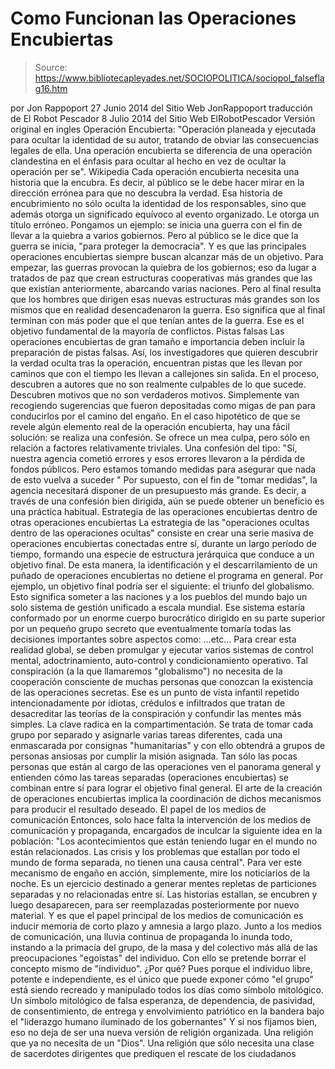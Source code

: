 # Como Funcionan las Operaciones Encubiertas

> Source: https://www.bibliotecapleyades.net/SOCIOPOLITICA/sociopol_falseflag16.htm

por Jon Rappoport
27 Junio 2014
del Sitio Web
JonRappoport
traducción de El Robot Pescador
8 Julio 2014
del Sitio Web
ElRobotPescador
Versión original en ingles
Operación Encubierta:
"Operación planeada y
ejecutada para ocultar la identidad de su autor,
tratando de obviar las consecuencias legales de ella.
Una operación encubierta se
diferencia de una operación clandestina en el énfasis
para ocultar al hecho en vez de ocultar la operación per
se".
Wikipedia
Cada operación encubierta necesita una historia
que la encubra. Es decir, al público se le debe hacer mirar en la dirección
errónea para que no descubra la verdad.
Esa historia de encubrimiento no sólo oculta la identidad de los
responsables, sino que además otorga un significado equívoco al evento
organizado. Le otorga un título erróneo.
Pongamos un ejemplo:
se inicia una guerra con el fin de llevar a
la quiebra a varios gobiernos. Pero al público se le dice que la guerra
se inicia, "para proteger la democracia".
Y es que
las principales operaciones encubiertas
siempre buscan alcanzar más de un objetivo.
Para empezar,
las guerras provocan la quiebra de los gobiernos; eso da lugar
a tratados de paz que crean estructuras cooperativas más grandes que las que
existían anteriormente, abarcando varias naciones. Pero al final resulta que
los hombres que dirigen esas nuevas estructuras más grandes son los
mismos que en realidad desencadenaron la guerra.
Eso significa que al final terminan con más poder que el que tenían antes de
la guerra.
Ese es el objetivo fundamental de la mayoría de
conflictos.
Pistas falsas
Las operaciones encubiertas de gran tamaño e importancia deben incluir la
preparación de pistas falsas.
Así, los investigadores que quieren descubrir la
verdad oculta tras la operación, encuentran pistas que les llevan por
caminos que con el tiempo les llevan a callejones sin salida.
En el proceso, descubren a autores que no son realmente culpables de lo que
sucede. Descubren motivos que no son verdaderos motivos. Simplemente van
recogiendo sugerencias que fueron depositadas como migas de pan para
conducirlos por el camino del engaño.
En el caso hipotético de que se revele algún elemento real de la operación
encubierta, hay una fácil solución: se realiza una confesión. Se ofrece un
mea culpa, pero sólo en relación a factores relativamente triviales.
Una confesión del tipo:
"Sí, nuestra agencia cometió errores y esos
errores llevaron a la pérdida de fondos públicos. Pero estamos tomando
medidas para asegurar que nada de esto vuelva a suceder
"
Por supuesto, con el fin de "tomar medidas", la agencia necesitará disponer
de un presupuesto más grande.
Es decir, a través de una confesión bien dirigida, aún se puede obtener un
beneficio
es una práctica habitual.
Estrategia de las
operaciones encubiertas dentro de otras operaciones encubiertas
La estrategia de las "operaciones ocultas dentro de las operaciones ocultas"
consiste en crear una serie masiva de operaciones encubiertas conectadas
entre sí, durante un largo período de tiempo, formando una especie de
estructura jerárquica que conduce a un objetivo final.
De esta manera, la identificación y el descarrilamiento de un puñado de
operaciones encubiertas no detiene el programa en general.
Por ejemplo, un objetivo final podría ser el siguiente:
el triunfo
del globalismo.
Esto significa someter a las naciones y a los
pueblos del mundo bajo
un solo sistema de gestión unificado a escala mundial.
Ese sistema estaría conformado por un enorme cuerpo burocrático dirigido en
su parte superior por un pequeño grupo secreto que eventualmente
tomaría todas las decisiones importantes sobre aspectos como:
...etc...
Para crear esta realidad global, se deben promulgar y ejecutar varios
sistemas de control mental, adoctrinamiento, auto-control y condicionamiento
operativo.
Tal conspiración (a la que llamaremos "globalismo") no necesita de la
cooperación consciente de muchas personas que conozcan la existencia de las
operaciones secretas. Ese es un punto de vista infantil repetido
intencionadamente por idiotas, crédulos e infiltrados que tratan de
desacreditar las
teorías de la conspiración y confundir las
mentes más simples.
La clave radica en la compartimentación.
Se trata de tomar cada grupo por separado y
asignarle varias tareas diferentes, cada una enmascarada por consignas
"humanitarias" y con ello obtendrá a grupos de personas ansiosas por cumplir
la misión asignada.
Tan sólo las pocas personas que están al cargo de las operaciones ven el
panorama general y entienden cómo las tareas separadas (operaciones
encubiertas) se combinan entre sí para lograr el objetivo final general.
El arte de la creación de operaciones encubiertas implica la coordinación de
dichos mecanismos para producir el resultado deseado.
El papel de los medios
de comunicación
Entonces, solo hace falta la intervención de
los medios de comunicación y propaganda,
encargados de inculcar la siguiente idea en la población:
"Los acontecimientos que están teniendo
lugar en el mundo no están relacionados. Las crisis y los problemas que
estallan por todo el mundo de forma separada, no tienen una causa
central".
Para ver este mecanismo de engaño en acción,
simplemente, mire los noticiarios de la noche.
Es un ejercicio destinado a generar mentes
repletas de particiones separadas y no relacionadas entre sí. Las historias
estallan, se encubren y luego desaparecen, para ser reemplazadas
posteriormente por nuevo material.
Y es que el papel principal de los medios de comunicación es inducir memoria
de corto plazo y amnesia a largo plazo.
Junto a los medios de comunicación, una lluvia continua de propaganda lo
inunda todo, instando a la primacía del grupo, de la masa y del colectivo
más allá de las preocupaciones "egoístas" del individuo.
Con ello se pretende borrar el concepto mismo de "individuo".
¿Por qué?
Pues porque el individuo libre, potente e independiente, es el único que
puede exponer cómo "el grupo" está siendo recreado y manipulado todos los
días como símbolo mitológico.
Un símbolo mitológico de falsa esperanza, de dependencia, de pasividad, de
consentimiento, de entrega y envolvimiento patriótico en la bandera bajo el
"liderazgo humano iluminado de los gobernantes"
Y si nos fijamos bien, eso no deja de ser una nueva versión
de religión organizada. Una religión que ya
no necesita de un "Dios".
Una religión que sólo necesita una clase de
sacerdotes dirigentes que prediquen el rescate de los ciudadanos
